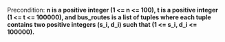 Precondition: **n is a positive integer (1 <= n <= 100), t is a positive integer (1 <= t <= 100000), and bus_routes is a list of tuples where each tuple contains two positive integers (s_i, d_i) such that (1 <= s_i, d_i <= 100000).**